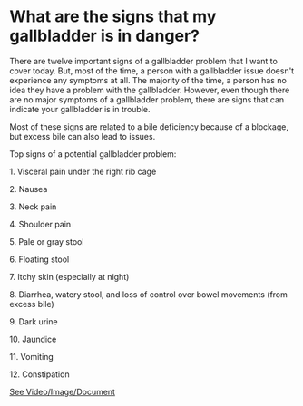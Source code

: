 # What are the signs that my gallbladder is in danger?

There are twelve important signs of a gallbladder problem that I want to cover today. But, most of the time, a person with a gallbladder issue doesn't experience any symptoms at all. The majority of the time, a person has no idea they have a problem with the gallbladder. However, even though there are no major symptoms of a gallbladder problem, there are signs that can indicate your gallbladder is in trouble.

Most of these signs are related to a bile deficiency because of a blockage, but excess bile can also lead to issues.

Top signs of a potential gallbladder problem:

1\. Visceral pain under the right rib cage

2\. Nausea

3\. Neck pain

4\. Shoulder pain

5\. Pale or gray stool

6\. Floating stool

7\. Itchy skin (especially at night)

8\. Diarrhea, watery stool, and loss of control over bowel movements (from excess bile)

9\. Dark urine

10\. Jaundice

11\. Vomiting

12\. Constipation

 [See Video/Image/Document](https://hls-player.drberg.com/asset?path=migrated-assets/gallbladder-fixed-july-24th)